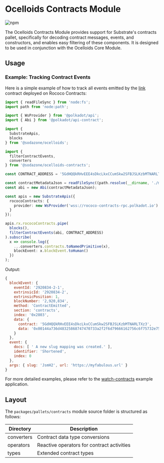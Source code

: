 # Ocelloids Contracts Module

![npm](https://img.shields.io/npm/v/sodazone/ocelloids-contracts)

The Ocelloids Contracts Module provides support for Substrate's contracts pallet, specifically for decoding contract messages, events, and constructors, and enables easy filtering of these components. It is designed to be used in conjunction with the Ocelloids Core Module.

## Usage

### Example: Tracking Contract Events

Here is a simple example of how to track all events emitted by the [link](https://github.com/paritytech/link) contract deployed on Rococo Contracts:

```typescript
import { readFileSync } from 'node:fs';
import path from 'node:path';

import { WsProvider } from '@polkadot/api';
import { Abi } from '@polkadot/api-contract';

import {
  SubstrateApis,
  blocks
} from '@sodazone/ocelloids';

import {
  filterContractEvents,
  converters
} from '@sodazone/ocelloids-contracts';

const CONTRACT_ADDRESS = '5GdHQQkRHvEEE4sDkcLkxCCumSkw2SFBJSLKzbMTNARLTXz3';

const contractMetadataJson = readFileSync((path.resolve(__dirname, './metadata.json'))).toString();
const abi = new Abi(contractMetadataJson);

const apis = new SubstrateApis({
  rococoContracts: {
    provider: new WsProvider('wss://rococo-contracts-rpc.polkadot.io')
  }
});

apis.rx.rococoContracts.pipe(
  blocks(),
  filterContractEvents(abi, CONTRACT_ADDRESS)
).subscribe(
  x => console.log({
    ...converters.contracts.toNamedPrimitive(x),
    blockEvent: x.blockEvent.toHuman()
  })
);
```

Output:

```javascript
{
  blockEvent: {
    eventId: '2920834-2-1',
    extrinsicId: '2920834-2',
    extrinsicPosition: 1,
    blockNumber: '2,920,834',
    method: 'ContractEmitted',
    section: 'contracts',
    index: '0x2803',
    data: {
      contract: '5GdHQQkRHvEEE4sDkcLkxCCumSkw2SFBJSLKzbMTNARLTXz3',
      data: '0x00144a736d48325868747470733a2f2f6d79666162756c6f75732e75726c'
    }
  },
  event: {
    docs: [ ' A new slug mapping was created.' ],
    identifier: 'Shortened',
    index: 0
  },
  args: { slug: 'JsmH2', url: 'https://myfabulous.url' }
}
```

For more detailed examples, please refer to the [watch-contracts](https://github.com/sodazone/ocelloids/tree/main/examples/watch-contracts) example application.

## Layout

The `packages/pallets/contracts` module source folder is structured as follows:

| Directory                    | Description                                |
|------------------------------|--------------------------------------------|
|  converters                  | Contract data type conversions             |
|  operators                   | Reactive operators for contract activities |
|  types                       | Extended contract types                    |
